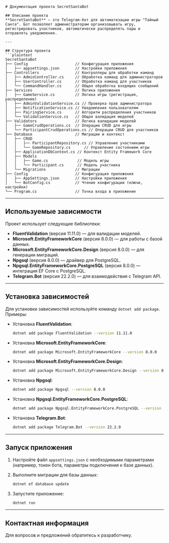 
```
# Документация проекта SecretSantaBot

## Описание проекта
**SecretSantaBot** — это Telegram-бот для автоматизации игры "Тайный Санта". Бот позволяет администраторам организовывать игру, регистрировать участников, автоматически распределять пары и отправлять уведомления.

---

## Структура проекта
```plaintext
SecretSantaBot
├── Config                     // Конфигурация приложения
│   ├── appsettings.json       // Настройки приложения
├── Controllers                // Контроллеры для обработки команд
│   ├── AdminController.cs     // Обработка команд для администраторов
│   ├── UserController.cs      // Обработка команд для участников
│   └── CommandHandler.cs      // Общая обработка входящих сообщений
├── Services                   // Логика приложения
│   ├── GameService.cs         // Логика игры (регистрация, распределение)
│   ├── AdminValidationService.cs // Проверка прав администратора
│   ├── NotificationService.cs // Уведомления пользователям
│   ├── PairingService.cs      // Алгоритм распределения участников
│   └── ValidationService.cs   // Общая валидация моделей
├── Validators                 // Логика валидации моделей
│   ├── GameCrudOperations.cs  // Операции CRUD для игры
│   └── ParticipantCrudOperations.cs // Операции CRUD для участников
├── Database                   // Миграции и контекст
│   ├── CRUD
│   │   ├── ParticipantRepository.cs // Управление участниками
│   │   └── GameRepository.cs      // Управление состоянием игры
│   ├── ApplicationDbContext.cs // Контекст Entity Framework Core
│   ├── Models
│   │   ├── Game.cs             // Модель игры
│   │   └── Participant.cs      // Модель участника
│   └── Migrations             // Миграции 
├── Config                     // Конфигурация приложения
│   ├── AppSettings.json       // Настройки приложения
│   └── BotConfig.cs           // Чтение конфигурации (ключи, настройки)
└── Program.cs                 // Точка входа в приложение
```

---

## Используемые зависимости
Проект использует следующие библиотеки:  
- **FluentValidation** (версия 11.11.0) — для валидации моделей.  
- **Microsoft.EntityFrameworkCore** (версия 8.0.0) — для работы с базой данных.  
- **Microsoft.EntityFrameworkCore.Design** (версия 8.0.0) — для генерации миграций.  
- **Npgsql** (версия 8.0.0) — драйвер для PostgreSQL.  
- **Npgsql.EntityFrameworkCore.PostgreSQL** (версия 8.0.0) — интеграция EF Core с PostgreSQL.  
- **Telegram.Bot** (версия 22.2.0) — для взаимодействия с Telegram API.  

---

## Установка зависимостей
Для установки зависимостей используйте команду `dotnet add package`. Примеры:  

- Установка **FluentValidation**:  
   ```bash
   dotnet add package FluentValidation --version 11.11.0
   ```  

- Установка **Microsoft.EntityFrameworkCore**:  
   ```bash
   dotnet add package Microsoft.EntityFrameworkCore --version 8.0.0
   ```  

- Установка **Microsoft.EntityFrameworkCore.Design**:  
   ```bash
   dotnet add package Microsoft.EntityFrameworkCore.Design --version 8.0.0
   ```  

- Установка **Npgsql**:  
   ```bash
   dotnet add package Npgsql --version 8.0.0
   ```  

- Установка **Npgsql.EntityFrameworkCore.PostgreSQL**:  
   ```bash
   dotnet add package Npgsql.EntityFrameworkCore.PostgreSQL --version 8.0.0
   ```  

- Установка **Telegram.Bot**:  
   ```bash
   dotnet add package Telegram.Bot --version 22.2.0
   ```  

---

## Запуск приложения
1. Настройте файл `appsettings.json` с необходимыми параметрами (например, токен бота, параметры подключения к базе данных).  

2. Выполните миграции для базы данных:  
   ```bash
   dotnet ef database update
   ```  

3. Запустите приложение:  
   ```bash
   dotnet run
   ```  

---

## Контактная информация
Для вопросов и предложений обратитесь к разработчику.

